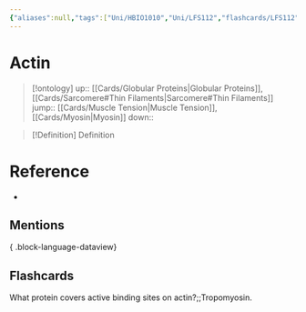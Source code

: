 ```yaml
---
{"aliases":null,"tags":["Uni/HBIO1010","Uni/LFS112","flashcards/LFS112"],"dg-publish":true,"permalink":"/cards/actin/","dgPassFrontmatter":true}
---
```


# Actin

> [!ontology]
> up:: [[Cards/Globular Proteins\|Globular Proteins]], [[Cards/Sarcomere#Thin Filaments\|Sarcomere#Thin Filaments]]
> jump:: [[Cards/Muscle Tension\|Muscle Tension]], [[Cards/Myosin\|Myosin]]
> down:: 

> [!Definition] Definition
> 

# Reference
- 

## Mentions

{ .block-language-dataview}

## Flashcards

What protein covers active binding sites on actin?;;Tropomyosin.
<!--SR:!2023-10-24,9,170-->